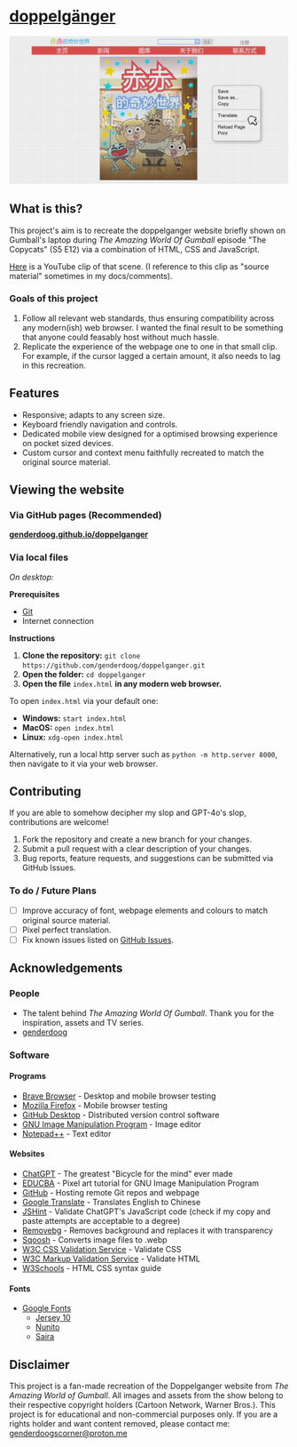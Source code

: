 # [doppelgänger](https://github.com/genderdoog/doppelganger)

![Website Screenshot](./assets/readme.md/screenshot1.png)

## What is this?

This project's aim is to recreate the doppelganger website briefly shown on Gumball's laptop during *The Amazing World Of Gumball* episode "The Copycats" (S5 E12) via a combination of HTML, CSS and JavaScript. 

[Here](https://www.youtube.com/watch?v=uLxBYzEjeZA&t=13s) is a YouTube clip of that scene. (I reference to this clip as "source material" sometimes in my docs/comments).

### Goals of this project
1. Follow all relevant web standards, thus ensuring compatibility across any modern(ish) web browser. I wanted the final result to be something that anyone could feasably host without much hassle.
2. Replicate the experience of the webpage one to one in that small clip. For example, if the cursor lagged a certain amount, it also needs to lag in this recreation.

## Features
- Responsive; adapts to any screen size.
- Keyboard friendly navigation and controls.
- Dedicated mobile view designed for a optimised browsing experience on pocket sized devices.
- Custom cursor and context menu faithfully recreated to match the original source material.

## Viewing the website

### Via GitHub pages (Recommended)
**[genderdoog.github.io/doppelganger](https://genderdoog.github.io/doppelganger/)**

### Via local files
*On desktop:*

**Prerequisites**
- [Git](https://git-scm.com/)
- Internet connection

**Instructions**
1. **Clone the repository:** `git clone https://github.com/genderdoog/doppelganger.git`
2. **Open the folder:** `cd doppelganger`
3. **Open the file** `index.html` **in any modern web browser.**

To open `index.html` via your default one:

- **Windows:** `start index.html`
- **MacOS:** `open index.html`
- **Linux:** `xdg-open index.html`

Alternatively, run a local http server such as `python -m http.server 8000`, then navigate to it via your web browser.

## Contributing
If you are able to somehow decipher my slop and GPT-4o's slop, contributions are welcome!

1. Fork the repository and create a new branch for your changes.
2. Submit a pull request with a clear description of your changes.
3. Bug reports, feature requests, and suggestions can be submitted via GitHub Issues.

### To do / Future Plans
- [ ] Improve accuracy of font, webpage elements and colours to match original source material.
- [ ] Pixel perfect translation.
- [ ] Fix known issues listed on [GitHub Issues](https://github.com/genderdoog/doppelganger/issues).

## Acknowledgements

### People
- The talent behind *The Amazing World Of Gumball*. Thank you for the inspiration, assets and TV series. 
- [genderdoog](https://github.com/genderdoog)

### Software

#### Programs
- [Brave Browser](https://brave.com/) - Desktop and mobile browser testing
- [Mozilla Firefox](https://www.mozilla.org/en-US/firefox/browsers/mobile/android/) - Mobile browser testing
- [GitHub Desktop](https://github.com/apps/desktop) - Distributed version control software
- [GNU Image Manipulation Program](https://www.gimp.org/) - Image editor
- [Notepad++](https://notepad-plus-plus.org/) - Text editor

#### Websites
- [ChatGPT](https://chatgpt.com/) - The greatest "Bicycle for the mind" ever made
- [EDUCBA](https://www.educba.com/) - Pixel art tutorial for GNU Image Manipulation Program
- [GitHub](https://github.com/) - Hosting remote Git repos and webpage
- [Google Translate](https://translate.google.com/) - Translates English to Chinese
- [JSHint](https://jshint.com/) - Validate ChatGPT's JavaScript code (check if my copy and paste attempts are acceptable to a degree)
- [Removebg](https://www.remove.bg/) - Removes background and replaces it with transparency
- [Sqoosh](https://squoosh.app/) - Converts image files to .webp
- [W3C CSS Validation Service](https://jigsaw.w3.org/css-validator/) - Validate CSS 
- [W3C Markup Validation Service](https://validator.w3.org/) - Validate HTML
- [W3Schools](https://www.w3schools.com/) - HTML CSS syntax guide

#### Fonts
- [Google Fonts](https://fonts.google.com/)
    - [Jersey 10](https://fonts.google.com/specimen/Jersey+10)
    - [Nunito](https://fonts.google.com/specimen/Nunito)
    - [Saira](https://fonts.google.com/specimen/Saira)

## Disclaimer  
This project is a fan-made recreation of the Doppelganger website from *The Amazing World of Gumball*. All images and assets from the show belong to their respective copyright holders (Cartoon Network, Warner Bros.). This project is for educational and non-commercial purposes only. If you are a rights holder and want content removed, please contact me: genderdoogscorner@proton.me
